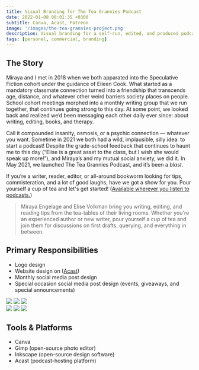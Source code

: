 ```yaml
---
title: Visual Branding for The Tea Grannies Podcast
date: 2022-01-08 08:01:35 +0300
subtitle: Canva, Acast, Patreon
image: '/images/the-tea-grannies-project.png'
description: Visual branding for a self-run, edited, and produced podcast for writers.
tags: [personal, commercial, branding]
---
```


## The Story
Miraya and I met in 2018 when we both apparated into the Speculative Fiction cohort under the guidance of Eileen Cook. What started as a mandatory classmate connection turned into a friendship that transcends age, distance, and whatever other weird barriers society places on people. School cohort meetings morphed into a monthly writing group that we run together, that continues going strong to this day. At some point, we looked back and realized we’d been messaging each other daily ever since: about writing, editing, books, and therapy.

Call it compounded insanity, osmosis, or a psychic connection — whatever you want. Sometime in 2021 we both had a wild, implausible, silly idea: to start a podcast! Despite the grade-school feedback that continues to haunt me to this day (“Elise is a great asset to the class, but I wish she would speak up more!”), and Miraya’s and my mutual social anxiety, we did it. In May 2021, we launched The Tea Grannies Podcast, and it’s been a _blast_.

If you’re a writer, reader, editor, or all-around bookworm looking for tips, commisteration, and a lot of good laughs, have we got a show for you. Pour yourself a cup of tea and let's get started! ([Available wherever you listen to podcasts.](https://shows.acast.com/the-tea-grannies))

> Miraya Engelage and Elise Volkman bring you writing, editing, and reading tips from the tea-tables of their living rooms. Whether you're an experienced author or new writer, pour yourself a cup of tea and join them for discussions on first drafts, querying, and everything in between.

## Primary Responsibilities
- Logo design 
- Website design on ([Acast](https://shows.acast.com/the-tea-grannies))
- Monthly social media post design
- Special occasion social media post design (events, giveaways, and special announcements)

<div class="gallery-box">
  <div class="gallery">
    <img src="/images/footer-3.jpg" loading="lazy">
    <img src="/images/the-tea-grannies-podcast.jpg" loading="lazy">
    <img src="/images/season-three-wrapup.png" loading="lazy">
  </div>
</div>

<div class="gallery-box">
  <div class="gallery">
    <img src="/images/portfolio/tea-grannies/1.png" loading="lazy">
    <img src="/images/portfolio/tea-grannies/3.png" loading="lazy">
    <img src="/images/portfolio/tea-grannies/4.png" loading="lazy">

  </div>
</div>

## Tools & Platforms
- Canva
- Gimp (open-source photo editor)
- Inkscape (open-source design software)
- Acast (podcast-hosting platform)